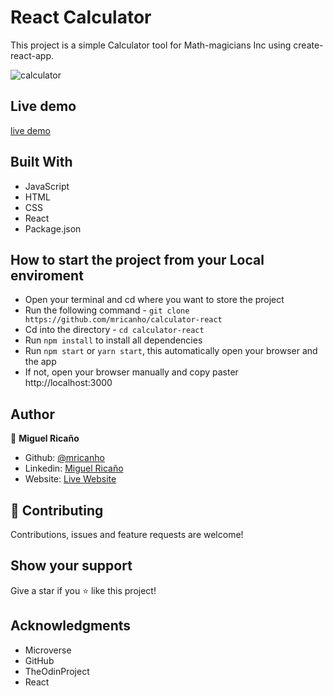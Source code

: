 # React Calculator

This project is a simple Calculator tool for Math-magicians Inc using create-react-app.

![calculator](https://user-images.githubusercontent.com/60631456/120695646-3eddbd80-c471-11eb-93ce-9871d7d3ae06.jpeg)

## Live demo

[live demo](https://vigilant-lalande-3c3026.netlify.app/)

## Built With

- JavaScript
- HTML
- CSS
- React
- Package.json

## How to start the project from your Local enviroment

- Open your terminal and cd where you want to store the project
- Run the following command - `git clone https://github.com/mricanho/calculator-react`
- Cd into the directory - `cd calculator-react`
- Run `npm install` to install all dependencies
- Run `npm start` or `yarn start`, this automatically open your browser and the app
- If not, open your browser manually and copy paster http://localhost:3000

## Author

👤 **Miguel Ricaño**

- Github: [@mricanho](https://github.com/mricanho)
- Linkedin: [Miguel Ricaño](https://www.linkedin.com/in/mricanho/)
- Website: [Live Website](https://www.miguelricano.me)

## 🤝 Contributing

Contributions, issues and feature requests are welcome!

## Show your support

Give a star if you :star: like this project!

## Acknowledgments

- Microverse
- GitHub
- TheOdinProject
- React
